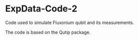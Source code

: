# ExpData-Code-2
Code used to simulate Fluxonium qubit and its measurements.

The code is based on the Qutip package.
